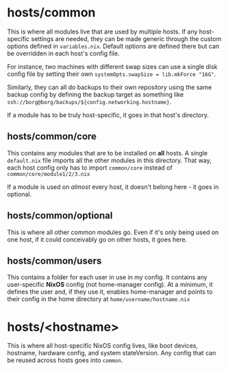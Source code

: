 # hosts/common
This is where all modules live that are used by multiple hosts. If any host-specific settings are needed, they can be made generic through the custom options defined in `variables.nix`. Default options are defined there but can be overridden in each host's config file.

For instance, two machines with different swap sizes can use a single disk config file by setting their own `systemOpts.swapSize = lib.mkForce "16G"`.

Similarly, they can all do backups to their own repository using the same backup config by defining the backup target as something like `ssh://borg@borg/backups/${config.networking.hostname}`.

If a module has to be truly host-specific, it goes in that host's directory.

## hosts/common/core
This contains any modules that are to be installed on **all** hosts. A single `default.nix` file imports all the other modules in this directory. That way, each host config only has to import `common/core` instead of `common/core/module1/2/3.nix`

If a module is used on *almost* every host, it doesn't belong here - it goes in optional.

## hosts/common/optional
This is where all other common modules go. Even if it's only being used on one host, if it could conceivably go on other hosts, it goes here.

## hosts/common/users
This contains a folder for each user in use in my config. It contains any user-specific **NixOS** config (not home-manager config). At a minimum, it defines the user and, if they use it, enables home-manager and points to their config in the home directory at `home/username/hostname.nix`

# hosts/\<hostname\>
This is where all host-specific NixOS config lives, like boot devices, hostname, hardware config, and system stateVersion. Any config that can be reused across hosts goes into `common`.

